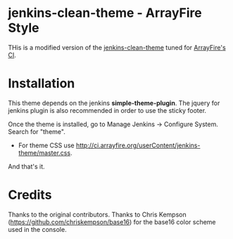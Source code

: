 jenkins-clean-theme - ArrayFire Style
=================

THis is a modified version of the [jenkins-clean-theme](https://github.com/Dakota628/jenkins-clean-theme) tuned for [ArrayFire's CI](http://ci.arrayfire.org).

Installation
=================

This theme depends on the jenkins **simple-theme-plugin**. The jquery for jenkins plugin is also recommended in order to use the sticky footer.

Once the theme is installed, go to Manage Jenkins -> Configure System. Search for "theme".
* For theme CSS use http://ci.arrayfire.org/userContent/jenkins-theme/master.css.

And that's it.

Credits
=================

Thanks to the original contributors.
Thanks to Chris Kempson (https://github.com/chriskempson/base16) for the base16 color scheme used in the console.
